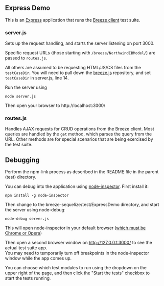 ﻿## Express Demo

This is an [Express](http://expressjs.com/en/index.html) application that runs the [Breeze client](http://breeze.github.io/doc-js/) test suite.

### server.js
Sets up the request handling, and starts the server listening on port 3000.  

Specific request URLs (those starting with `/breeze/NorthwindIBModel/`) are passed to `routes.js`.

All others are assumed to be requesting HTML/JS/CS files from the `testCaseDir`.
You will need to pull down the [breeze.js](https://github.com/Breeze/breeze.js) repository, and set `testCaseDir` in server.js, line 14.

Run the server using 

    node server.js

Then open your browser to http://localhost:3000/

### routes.js
Handles AJAX requests for CRUD operations from the Breeze client.  Most queries are handled by the `get` method, which parses the query from the URL.
Other methods are for special scenarios that are being exercised by the test suite.

## Debugging

Perform the npm-link process as described in the README file in the parent (test) directory.

You can debug into the application using [node-inspector](https://github.com/node-inspector/node-inspector).  First install it:

    npm install -g node-inspector

Then change to the breeze-sequelize/test/ExpressDemo directory, and start the server using node-debug:

    node-debug server.js

This will open node-inspector in your default browser ([which must be Chrome or Opera](https://github.com/node-inspector/node-inspector#debug))

Then open a second browser window on http://127.0.0.1:3000/ to see the actual test suite app.  
You may need to temporarily turn off breakpoints in the node-inspector window while the app comes up.

You can choose which test modules to run using the dropdown on the upper right of the page, 
and then click the "Start the tests" checkbox to start the tests running.
